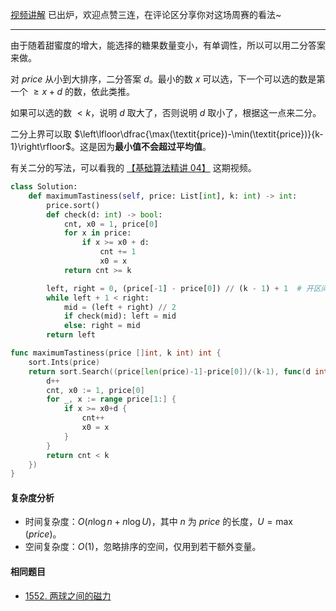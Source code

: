 [视频讲解](https://www.bilibili.com/video/BV1FV4y1F7v7/) 已出炉，欢迎点赞三连，在评论区分享你对这场周赛的看法~

---

由于随着甜蜜度的增大，能选择的糖果数量变小，有单调性，所以可以用二分答案来做。

对 $\textit{price}$ 从小到大排序，二分答案 $d$。最小的数 $x$ 可以选，下一个可以选的数是第一个 $\ge x+d$ 的数，依此类推。

如果可以选的数 $< k$，说明 $d$ 取大了，否则说明 $d$ 取小了，根据这一点来二分。

二分上界可以取 $\left\lfloor\dfrac{\max(\textit{price})-\min(\textit{price})}{k-1}\right\rfloor$。这是因为**最小值不会超过平均值**。

有关二分的写法，可以看我的 [【基础算法精讲 04】](https://www.bilibili.com/video/BV1AP41137w7/) 这期视频。

```py [sol1-Python3]
class Solution:
    def maximumTastiness(self, price: List[int], k: int) -> int:
        price.sort()
        def check(d: int) -> bool:
            cnt, x0 = 1, price[0]
            for x in price:
                if x >= x0 + d:
                    cnt += 1
                    x0 = x
            return cnt >= k

        left, right = 0, (price[-1] - price[0]) // (k - 1) + 1  # 开区间
        while left + 1 < right:
            mid = (left + right) // 2
            if check(mid): left = mid
            else: right = mid
        return left
```

```go [sol1-Go]
func maximumTastiness(price []int, k int) int {
	sort.Ints(price)
	return sort.Search((price[len(price)-1]-price[0])/(k-1), func(d int) bool {
		d++
		cnt, x0 := 1, price[0]
		for _, x := range price[1:] {
			if x >= x0+d {
				cnt++
				x0 = x
			}
		}
		return cnt < k
	})
}
```

#### 复杂度分析

- 时间复杂度：$O(n\log n + n\log U)$，其中 $n$ 为 $\textit{price}$ 的长度，$U=\max(\textit{price})$。
- 空间复杂度：$O(1)$，忽略排序的空间，仅用到若干额外变量。

#### 相同题目

- [1552. 两球之间的磁力](https://leetcode.cn/problems/magnetic-force-between-two-balls/)

